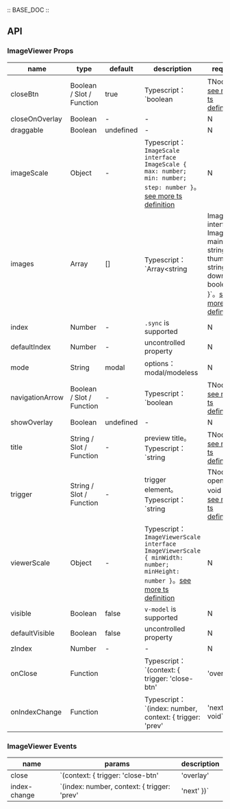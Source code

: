:: BASE_DOC ::

## API

### ImageViewer Props

name | type | default | description | required
-- | -- | -- | -- | --
closeBtn | Boolean / Slot / Function | true | Typescript：`boolean | TNode`。[see more ts definition](https://github.com/Tencent/tdesign-vue/blob/develop/src/common.ts) | N
closeOnOverlay | Boolean | - | \- | N
draggable | Boolean | undefined | \- | N
imageScale | Object | - | Typescript：`ImageScale` `interface ImageScale { max: number; min: number; step: number }`。[see more ts definition](https://github.com/Tencent/tdesign-vue/tree/develop/src/image-viewer/type.ts) | N
images | Array | [] | Typescript：`Array<string | ImageInfo>` `interface ImageInfo { mainImage: string; thumbnail?: string; download?: boolean }`。[see more ts definition](https://github.com/Tencent/tdesign-vue/tree/develop/src/image-viewer/type.ts) | N
index | Number | - | `.sync` is supported | N
defaultIndex | Number | - | uncontrolled property | N
mode | String | modal | options：modal/modeless | N
navigationArrow | Boolean / Slot / Function | - | Typescript：`boolean | TNode`。[see more ts definition](https://github.com/Tencent/tdesign-vue/blob/develop/src/common.ts) | N
showOverlay | Boolean | undefined | \- | N
title | String / Slot / Function | - | preview title。Typescript：`string | TNode`。[see more ts definition](https://github.com/Tencent/tdesign-vue/blob/develop/src/common.ts) | N
trigger | String / Slot / Function | - | trigger element。Typescript：`string | TNode<{ open: () => void }>`。[see more ts definition](https://github.com/Tencent/tdesign-vue/blob/develop/src/common.ts) | N
viewerScale | Object | - | Typescript：`ImageViewerScale` `interface ImageViewerScale { minWidth: number; minHeight: number }`。[see more ts definition](https://github.com/Tencent/tdesign-vue/tree/develop/src/image-viewer/type.ts) | N
visible | Boolean | false | `v-model` is supported | N
defaultVisible | Boolean | false | uncontrolled property | N
zIndex | Number | - | \- | N
onClose | Function |  | Typescript：`(context: { trigger: 'close-btn' | 'overlay' | 'esc'; e: MouseEvent | KeyboardEvent }) => void`<br/> | N
onIndexChange | Function |  | Typescript：`(index: number, context: { trigger: 'prev' | 'next' }) => void`<br/> | N

### ImageViewer Events

name | params | description
-- | -- | --
close | `(context: { trigger: 'close-btn' | 'overlay' | 'esc'; e: MouseEvent | KeyboardEvent })` | \-
index-change | `(index: number, context: { trigger: 'prev' | 'next' })` | \-
